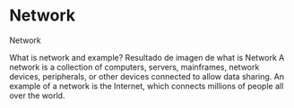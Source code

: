 # Network
Network


What is network and example?
Resultado de imagen de what is Network
A network is a collection of computers, servers, mainframes, network devices, peripherals, or other devices connected to allow data sharing. An example of a network is the Internet, which connects millions of people all over the world.
